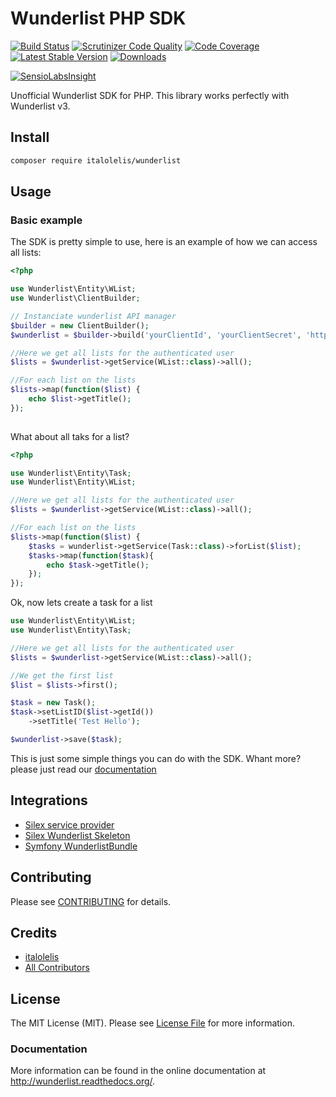 # Wunderlist PHP SDK

[![Build Status](https://travis-ci.org/italolelis/wunderlist.svg?style=flat-square)](https://travis-ci.org/italolelis/wunderlist)
[![Scrutinizer Code Quality](http://img.shields.io/scrutinizer/g/italolelis/wunderlist.svg?style=flat-square)](https://scrutinizer-ci.com/g/italolelis/wunderlist/)
[![Code Coverage](http://img.shields.io/scrutinizer/coverage/g/italolelis/wunderlist.svg?style=flat-square)](https://scrutinizer-ci.com/g/italolelis/wunderlist/)
[![Latest Stable Version](http://img.shields.io/packagist/v/italolelis/wunderlist.svg?style=flat-square)](https://packagist.org/packages/italolelis/wunderlist)
[![Downloads](https://img.shields.io/packagist/dt/italolelis/wunderlist.svg?style=flat-square)](https://packagist.org/packages/italolelis/wunderlist)

[![SensioLabsInsight](https://insight.sensiolabs.com/projects/042ad7a7-df3d-4c3f-b93b-558b82d80cee/small.png)](https://insight.sensiolabs.com/projects/042ad7a7-df3d-4c3f-b93b-558b82d80cee)

Unofficial Wunderlist SDK for PHP.
This library works perfectly with Wunderlist v3.

## Install

```bash
composer require italolelis/wunderlist
```

## Usage

### Basic example

The SDK is pretty simple to use, here is an example of how we can access all lists:

```php
<?php

use Wunderlist\Entity\WList;
use Wunderlist\ClientBuilder;

// Instanciate wunderlist API manager
$builder = new ClientBuilder();
$wunderlist = $builder->build('yourClientId', 'yourClientSecret', 'http://domain.com/oauth/callback');

//Here we get all lists for the authenticated user
$lists = $wunderlist->getService(WList::class)->all();

//For each list on the lists
$lists->map(function($list) {
    echo $list->getTitle();
});
    
```

What about all taks for a list?

```php
<?php

use Wunderlist\Entity\Task;
use Wunderlist\Entity\WList;

//Here we get all lists for the authenticated user
$lists = $wunderlist->getService(WList::class)->all();

//For each list on the lists
$lists->map(function($list) {
    $tasks = wunderlist->getService(Task::class)->forList($list);
    $tasks->map(function($task){
        echo $task->getTitle();
    });
});
```

Ok, now lets create a task for a list

```php
use Wunderlist\Entity\WList;
use Wunderlist\Entity\Task;

//Here we get all lists for the authenticated user
$lists = $wunderlist->getService(WList::class)->all();

//We get the first list
$list = $lists->first();

$task = new Task();
$task->setListID($list->getId())
    ->setTitle('Test Hello');

$wunderlist->save($task);
```

This is just some simple things you can do with the SDK. Whant more? please just read our [documentation](http://wunderlist.readthedocs.org/)

## Integrations

 - [Silex service provider](https://github.com/italolelis/wunderlist-provider)
 - [Silex Wunderlist Skeleton](https://github.com/italolelis/silex-wunderlist-skeleton)
 - [Symfony WunderlistBundle](https://github.com/italolelis/wunderlist-bundle)

## Contributing

Please see [CONTRIBUTING](https://github.com/italolelis/wunderlist/blob/master/CONTRIBUTING.md) for details.

## Credits

- [italolelis](https://github.com/italolelis)
- [All Contributors](https://github.com/italolelis/wunderlist/contributors)

## License

The MIT License (MIT). Please see [License File](https://github.com/italolelis/wunderlist/blob/master/LICENSE) for more information.

### Documentation

More information can be found in the online documentation at
http://wunderlist.readthedocs.org/.
